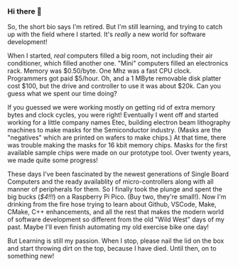 ### Hi there 👋

So, the short bio says I'm retired. But I'm still learning, and trying to catch up with the field where I started. It's *really* a new world for software development!

When I started, *real* computers filled a big room, not including their air conditioner, which filled another one. "Mini" computers filled an electronics rack. Memory was $0.50/byte. One Mhz was a fast CPU clock. Programmers got paid $5/hour. Oh, and a 1 MByte removable disk platter cost $100, but the drive and controller to use it was about $20k. Can you guess what we spent our time doing?

If you guessed we were working mostly on getting rid of extra memory bytes and clock cycles, you were right! Eventually I went off and started working for a little company names Etec, building electron beam lithography machines to make masks for the Semiconductor industry. (Masks are the "negatives" which are printed on wafers to make chips.) At that time, there was trouble making the masks for 16 kbit memory chips. Masks for the first available sample chips were made on our prototype tool. Over twenty years, we made quite some progress!

These days I've been fascinated by the newest generations of Single Board Computers and the ready availablity of micro-controllers along with all manner of peripherals for them. So I finally took the plunge and spent the big bucks (*$4!!!*) on a Raspberry Pi Pico. (Buy two, they're small!). Now I'm drinking from the fire hose trying to learn about Github, VSCode, Make, CMake, C++ enhancements, and all the rest that makes the modern world of software development so different from the old "Wild West" days of my past. Maybe I'll even finish automating my old exercise bike one day!

But Learning is still my passion. When I stop, please nail the lid on the box and start throwing dirt on the top, because I have died. Until then, on to something new!

<!--
**KStandiford/KStandiford** is a ✨ _special_ ✨ repository because its `README.md` (this file) appears on your GitHub profile.

Here are some ideas to get you started:

- 🔭 I’m currently working on ...
- 🌱 I’m currently learning ...
- 👯 I’m looking to collaborate on ...
- 🤔 I’m looking for help with ...
- 💬 Ask me about ...
- 📫 How to reach me: ...
- 😄 Pronouns: ...
- ⚡ Fun fact: ...
-->
